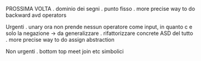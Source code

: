 PROSSIMA VOLTA
    . dominio dei segni
    . punto fisso
    . more precise way to do backward avd operators

Urgenti
    . unary ora non prende nessun operatore come input, in quanto c e solo la negazione -> da generalizzare
    . rifattorizzare concrete ASD del tutto
    . more precise way to do assign abstraction

Non urgenti
    . bottom top meet join etc simbolici